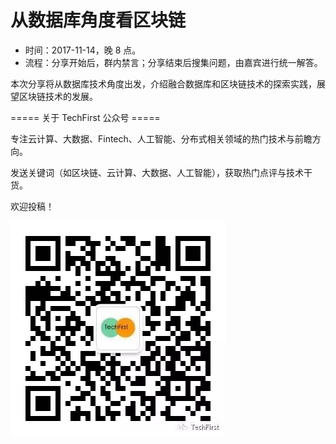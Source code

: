 # 从数据库角度看区块链

* 时间：2017-11-14，晚 8 点。
* 流程：分享开始后，群内禁言；分享结束后搜集问题，由嘉宾进行统一解答。

本次分享将从数据库技术角度出发，介绍融合数据库和区块链技术的探索实践，展望区块链技术的发展。

===== 关于 TechFirst 公众号 =====

专注云计算、大数据、Fintech、人工智能、分布式相关领域的热门技术与前瞻方向。

发送关键词（如区块链、云计算、大数据、人工智能），获取热门点评与技术干货。

欢迎投稿！

![wechat](../_images/wechat.png)